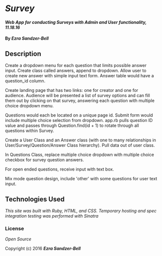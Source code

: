 # _Survey_

#### _Web App for conducting Surveys with Admin and User functionality, 11.18.16_

#### By _**Ezra Sandzer-Bell**_

## Description

Create a dropdown menu for each question that limits possible answer input. Create class called answers, append to dropdown. Allow user to create new answer with simple input text form. Answer table would have a question_id column.

Create landing page that has two links: one for creator and one for audience. Audience will be presented a list of survey options and can fill them out by clicking on that survey, answering each question with multiple choice dropdown menu.

Questions would each be located on a unique page id. Submit form would include multiple choice selection from dropdown. app.rb pulls question ID value and passes through Question.find(id + 1) to rotate through all questions within Survey.

Create a User Class and an Answer class (with one to many relationships in User/Survey/Question/Answer Class hierarchy). Pull data out of user class.

In Questions Class, replace multiple choice dropdown with multiple choice checkbox for survey question answers.

For open ended questions, receive input with text box.

Mix mode question design, include 'other' with some questions for user text input.

## Technologies Used

_This site was built with Ruby, HTML, and CSS. Temporary hosting and spec integration testing was performed with Sinatra_

### License

*Open Source*

Copyright (c) 2016 **_Ezra Sandzer-Bell_**
